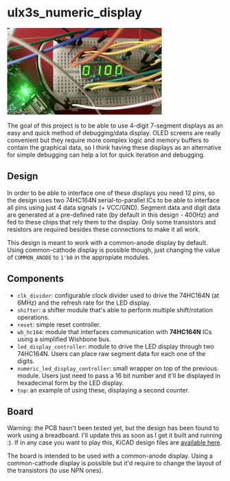 # ulx3s_numeric_display

![Running on a breadboard](img/display.gif)

The goal of this project is to be able to use 4-digit 7-segment displays as an easy and quick method of debugging/data display. OLED screens are really convenient but they require more complex logic and memory buffers to contain the graphical data, so I think having these displays as an alternative for simple debugging can help a lot for quick iteration and debugging.

## Design

In order to be able to interface one of these displays you need 12 pins, so the design uses two 74HC164N serial-to-parallel ICs to be able to interface all pins using just 4 data signals (+ VCC/GND). Segment data and digit data are generated at a pre-defined rate (by default in this design - 400Hz) and fed to these chips that rely them to the display. Only some transistors and resistors are required besides these connections to make it all work.

This design is meant to work with a common-anode display by default. Using common-cathode display is possible though, just changing the value of `COMMON_ANODE` to `1'b0` in the appropiate modules.

## Components

- `clk_divider`: configurable clock divider used to drive the 74HC164N (at 6MHz) and the refresh rate for the LED display.
- `shifter`: a shifter module that's able to perform multiple shift/rotation operations.
- `reset`: simple reset controller.
- `wb_hc164`: module that interfaces communication with **74HC164N** ICs using a simplified Wishbone bus.
- `led_display_controller`: module to drive the LED display through two 74HC164N. Users can place raw segment data for each one of the digits.
- `numeric_led_display_controller`: small wrapper on top of the previous module. Users just need to pass a 16 bit number and it'll be displayed in hexadecimal form by the LED display.
- `top`: an example of using these, displaying a second counter.

## Board

Warning: the PCB hasn't been tested yet, but the design has been found to work using a breadboard. I'll update this as soon as I get it built and running :). If in any case you want to play this, KiCAD design files are [available here](board).

The board is intended to be used with a common-anode display. Using a common-cathode display is possible but it'd require to change the layout of the transistors (to use NPN ones).